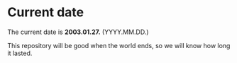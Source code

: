 # Current date

The current date is **2003.01.27.** (YYYY.MM.DD.)

This repository will be good when the world ends, so we will know how long it lasted.